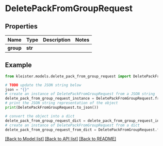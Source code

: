 # DeletePackFromGroupRequest


## Properties

Name | Type | Description | Notes
------------ | ------------- | ------------- | -------------
**group** | **str** |  | 

## Example

```python
from kleister.models.delete_pack_from_group_request import DeletePackFromGroupRequest

# TODO update the JSON string below
json = "{}"
# create an instance of DeletePackFromGroupRequest from a JSON string
delete_pack_from_group_request_instance = DeletePackFromGroupRequest.from_json(json)
# print the JSON string representation of the object
print(DeletePackFromGroupRequest.to_json())

# convert the object into a dict
delete_pack_from_group_request_dict = delete_pack_from_group_request_instance.to_dict()
# create an instance of DeletePackFromGroupRequest from a dict
delete_pack_from_group_request_from_dict = DeletePackFromGroupRequest.from_dict(delete_pack_from_group_request_dict)
```
[[Back to Model list]](../README.md#documentation-for-models) [[Back to API list]](../README.md#documentation-for-api-endpoints) [[Back to README]](../README.md)


